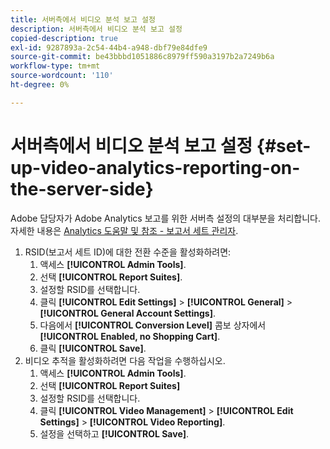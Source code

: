 ```yaml
---
title: 서버측에서 비디오 분석 보고 설정
description: 서버측에서 비디오 분석 보고 설정
copied-description: true
exl-id: 9287893a-2c54-44b4-a948-dbf79e84dfe9
source-git-commit: be43bbbd1051886c8979ff590a3197b2a7249b6a
workflow-type: tm+mt
source-wordcount: '110'
ht-degree: 0%

---
```


# 서버측에서 비디오 분석 보고 설정 {#set-up-video-analytics-reporting-on-the-server-side}

Adobe 담당자가 Adobe Analytics 보고를 위한 서버측 설정의 대부분을 처리합니다. 자세한 내용은 [Analytics 도움말 및 참조 - 보고서 세트 관리자](https://microsite.omniture.com/t2/help/en_US/reference/#Report_Suite_Manager).
1. RSID(보고서 세트 ID)에 대한 전환 수준을 활성화하려면:
   1. 액세스 **[!UICONTROL Admin Tools]**.
   1. 선택 **[!UICONTROL Report Suites]**.
   1. 설정할 RSID를 선택합니다.
   1. 클릭 **[!UICONTROL Edit Settings]** > **[!UICONTROL General]** > **[!UICONTROL General Account Settings]**.
   1. 다음에서 **[!UICONTROL Conversion Level]** 콤보 상자에서 **[!UICONTROL Enabled, no Shopping Cart]**.
   1. 클릭 **[!UICONTROL Save]**.
1. 비디오 추적을 활성화하려면 다음 작업을 수행하십시오.
   1. 액세스 **[!UICONTROL Admin Tools]**.
   1. 선택 **[!UICONTROL Report Suites]**
   1. 설정할 RSID를 선택합니다.
   1. 클릭 **[!UICONTROL Video Management]** > **[!UICONTROL Edit Settings]** > **[!UICONTROL Video Reporting]**.
   1. 설정을 선택하고 **[!UICONTROL Save]**.
